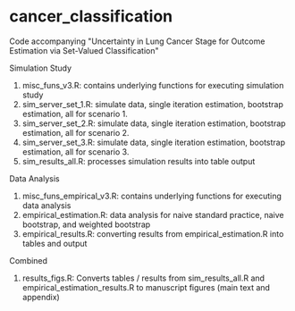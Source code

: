 # cancer_classification
Code accompanying "Uncertainty in Lung Cancer Stage for Outcome Estimation via Set-Valued Classification"

Simulation Study
1.	misc_funs_v3.R: contains underlying functions for executing simulation study 
2.	sim_server_set_1.R: simulate data, single iteration estimation, bootstrap estimation, all for scenario 1.
3.	sim_server_set_2.R: simulate data, single iteration estimation, bootstrap estimation, all for scenario 2.
4.	sim_server_set_3.R: simulate data, single iteration estimation, bootstrap estimation, all for scenario 3.
5.	sim_results_all.R: processes simulation results into table output

Data Analysis
1.	misc_funs_empirical_v3.R: contains underlying functions for executing data analysis 
2.	empirical_estimation.R: data analysis for naive standard practice, naive bootstrap, and weighted bootstrap
3.	empirical_results.R: converting results from empirical_estimation.R into tables and output

Combined
1.	results_figs.R: Converts tables / results from sim_results_all.R and empirical_estimation_results.R to manuscript figures (main text and appendix)

